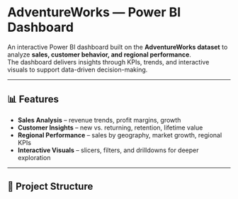 # AdventureWorks — Power BI Dashboard

An interactive Power BI dashboard built on the **AdventureWorks dataset** to analyze **sales, customer behavior, and regional performance**.  
The dashboard delivers insights through KPIs, trends, and interactive visuals to support data-driven decision-making.

---

## 📊 Features
- **Sales Analysis** – revenue trends, profit margins, growth
- **Customer Insights** – new vs. returning, retention, lifetime value
- **Regional Performance** – sales by geography, market growth, regional KPIs
- **Interactive Visuals** – slicers, filters, and drilldowns for deeper exploration

---

## 📂 Project Structure